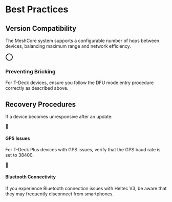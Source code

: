 # Best Practices

<div class="section-divider">
  <div class="divider-line"></div>
</div>

## Version Compatibility

The MeshCore system supports a configurable number of hops between devices, balancing maximum range and network efficiency.

<div class="practice-card">
  <div class="card-header">
    <div class="card-icon">
      <svg xmlns="http://www.w3.org/2000/svg" width="24" height="24" viewBox="0 0 24 24" fill="none" stroke="currentColor" stroke-width="2" stroke-linecap="round" stroke-linejoin="round"><circle cx="12" cy="12" r="10"></circle><path d="L12,6 L12,12 L16,14"></path></svg>
    </div>
    <h3>Preventing Bricking</h3>
  </div>
  <p>For T-Deck devices, ensure you follow the DFU mode entry procedure correctly as described above.</p>
</div>

<div class="section-divider">
  <div class="divider-line"></div>
</div>

## Recovery Procedures

If a device becomes unresponsive after an update:

<div class="recovery-grid">
  <div class="recovery-item">
    <div class="recovery-header">
      <div class="recovery-icon gps">📡</div>
      <h4>GPS Issues</h4>
    </div>
    <p>For T-Deck Plus devices with GPS issues, verify that the GPS baud rate is set to 38400.</p>
  </div>
  
  <div class="recovery-item">
    <div class="recovery-header">
      <div class="recovery-icon bluetooth">🔵</div>
      <h4>Bluetooth Connectivity</h4>
    </div>
    <p>If you experience Bluetooth connection issues with Heltec V3, be aware that they may frequently disconnect from smartphones.</p>
  </div>
</div>
